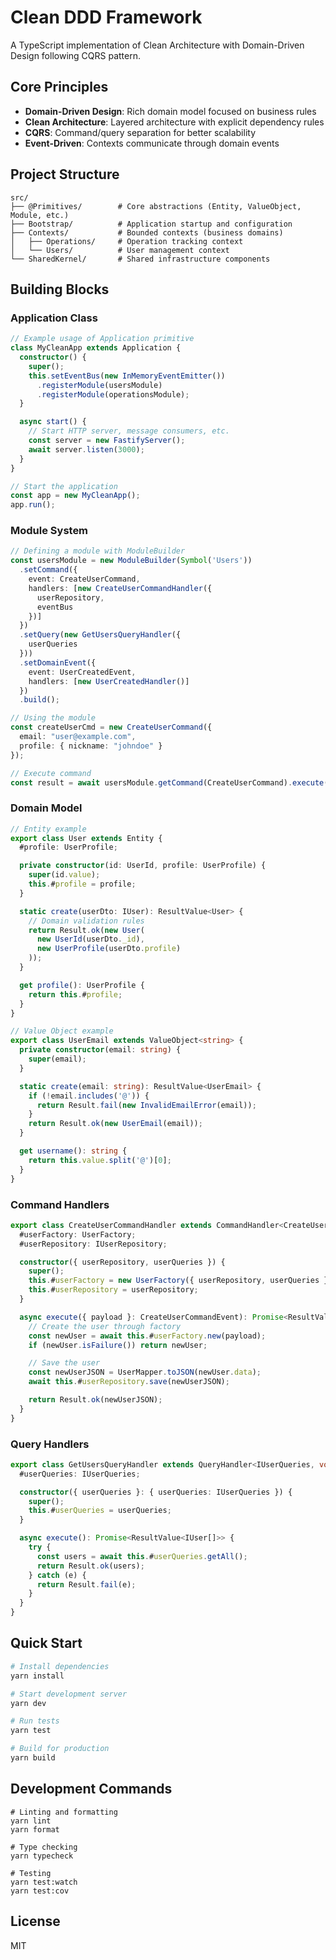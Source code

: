 # Clean DDD Framework

A TypeScript implementation of Clean Architecture with Domain-Driven Design following CQRS pattern.

## Core Principles

- **Domain-Driven Design**: Rich domain model focused on business rules
- **Clean Architecture**: Layered architecture with explicit dependency rules
- **CQRS**: Command/query separation for better scalability
- **Event-Driven**: Contexts communicate through domain events

## Project Structure

```
src/
├── @Primitives/        # Core abstractions (Entity, ValueObject, Module, etc.)
├── Bootstrap/          # Application startup and configuration
├── Contexts/           # Bounded contexts (business domains)
│   ├── Operations/     # Operation tracking context
│   └── Users/          # User management context
└── SharedKernel/       # Shared infrastructure components
```

## Building Blocks

### Application Class

```typescript
// Example usage of Application primitive
class MyCleanApp extends Application {
  constructor() {
    super();
    this.setEventBus(new InMemoryEventEmitter())
      .registerModule(usersModule)
      .registerModule(operationsModule);
  }

  async start() {
    // Start HTTP server, message consumers, etc.
    const server = new FastifyServer();
    await server.listen(3000);
  }
}

// Start the application
const app = new MyCleanApp();
app.run();
```

### Module System

```typescript
// Defining a module with ModuleBuilder
const usersModule = new ModuleBuilder(Symbol('Users'))
  .setCommand({
    event: CreateUserCommand,
    handlers: [new CreateUserCommandHandler({
      userRepository,
      eventBus
    })]
  })
  .setQuery(new GetUsersQueryHandler({
    userQueries
  }))
  .setDomainEvent({
    event: UserCreatedEvent,
    handlers: [new UserCreatedHandler()]
  })
  .build();

// Using the module
const createUserCmd = new CreateUserCommand({
  email: "user@example.com",
  profile: { nickname: "johndoe" }
});

// Execute command
const result = await usersModule.getCommand(CreateUserCommand).execute(createUserCmd);
```

### Domain Model

```typescript
// Entity example
export class User extends Entity {
  #profile: UserProfile;

  private constructor(id: UserId, profile: UserProfile) {
    super(id.value);
    this.#profile = profile;
  }

  static create(userDto: IUser): ResultValue<User> {
    // Domain validation rules
    return Result.ok(new User(
      new UserId(userDto._id),
      new UserProfile(userDto.profile)
    ));
  }

  get profile(): UserProfile {
    return this.#profile;
  }
}

// Value Object example
export class UserEmail extends ValueObject<string> {
  private constructor(email: string) {
    super(email);
  }

  static create(email: string): ResultValue<UserEmail> {
    if (!email.includes('@')) {
      return Result.fail(new InvalidEmailError(email));
    }
    return Result.ok(new UserEmail(email));
  }

  get username(): string {
    return this.value.split('@')[0];
  }
}
```

### Command Handlers

```typescript
export class CreateUserCommandHandler extends CommandHandler<CreateUserCommandEvent> {
  #userFactory: UserFactory;
  #userRepository: IUserRepository;

  constructor({ userRepository, userQueries }) {
    super();
    this.#userFactory = new UserFactory({ userRepository, userQueries });
    this.#userRepository = userRepository;
  }

  async execute({ payload }: CreateUserCommandEvent): Promise<ResultValue<IUser>> {
    // Create the user through factory
    const newUser = await this.#userFactory.new(payload);
    if (newUser.isFailure()) return newUser;

    // Save the user
    const newUserJSON = UserMapper.toJSON(newUser.data);
    await this.#userRepository.save(newUserJSON);

    return Result.ok(newUserJSON);
  }
}
```

### Query Handlers

```typescript
export class GetUsersQueryHandler extends QueryHandler<IUserQueries, void, ResultValue<IUser[]>> {
  #userQueries: IUserQueries;

  constructor({ userQueries }: { userQueries: IUserQueries }) {
    super();
    this.#userQueries = userQueries;
  }

  async execute(): Promise<ResultValue<IUser[]>> {
    try {
      const users = await this.#userQueries.getAll();
      return Result.ok(users);
    } catch (e) {
      return Result.fail(e);
    }
  }
}
```

## Quick Start

```bash
# Install dependencies
yarn install

# Start development server
yarn dev

# Run tests
yarn test

# Build for production
yarn build
```

## Development Commands

```
# Linting and formatting
yarn lint
yarn format

# Type checking
yarn typecheck

# Testing
yarn test:watch
yarn test:cov
```

## License

MIT